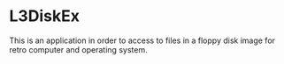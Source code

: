 # L3DiskEx
This is an application in order to access to files in a floppy disk image for retro computer and operating system.
